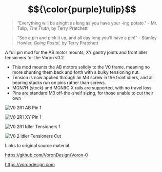 # $${\color{purple}tulip}$$

>"Everything will be alright as long as you have your -ing potato." - Mr. Tulip, _The Truth_, by Terry Pratchett

>"See a pin and pick it up, and all day long you’ll have a pin!" - Stanley Howler, _Going Postal_, by Terry Pratchett

A full pin mod for the AB motor mounts, XY gantry joints and front idler tensioners for the Voron v0.2

 - This mod mounts the AB motors solidly to the V0 frame, meaning no more shunting them back and forth with a bulky tensioning nut.
 - Tension is now applied through an M3 screw in the front idlers, and all bearing stacks run on pins rather than screws.
 - MGN7H (stock) and MGN9C X rails are supported, with no travel loss.
 - Pins are standard M3 off-the-shelf sizing, for those unable to cut their own


![V0 2R1 AB Pin 1](https://github.com/Amekyras/tulip/assets/94327757/2334f2fe-ea59-4272-a482-91458820e2e0)


![V0 2R1 XY Pin 1](https://github.com/Amekyras/tulip/assets/94327757/f6ef2c14-dcae-4d3b-bead-6299d7465112)

![V0 2R1 Idler Tensioners 1](https://github.com/Amekyras/tulip/assets/94327757/aefca718-e0f8-425c-8286-5e42260c5f51)

![V0 2 idler Tensioners Cut](https://github.com/Amekyras/tulip/assets/94327757/51605596-c853-4ada-9a61-7c2d4fa823d3)

 Links to original source material

https://github.com/VoronDesign/Voron-0

https://vorondesign.com
